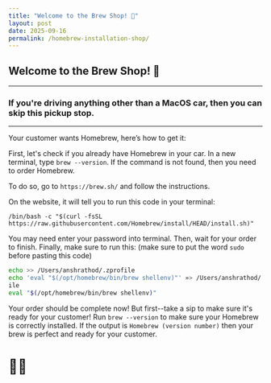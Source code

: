 ```yaml
---
title: "Welcome to the Brew Shop! 🍺"
layout: post
date: 2025-09-16
permalink: /homebrew-installation-shop/
---
```


## Welcome to the Brew Shop! 🍺

---

### If you're driving anything other than a MacOS car, then you can skip this pickup stop.

---

Your customer wants Homebrew, here’s how to get it:

First, let's check if you already have Homebrew in your car. In a new terminal, type `brew --version`. If the command is not found, then you need to order Homebrew. 

To do so, go to `https://brew.sh/` and follow the instructions.

On the website, it will tell you to run this code in your terminal:
```
/bin/bash -c "$(curl -fsSL https://raw.githubusercontent.com/Homebrew/install/HEAD/install.sh)"
```
You may need enter your password into terminal. Then, wait for your order to finish. Finally, make sure to run this: (make sure to put the word `sudo` before pasting this code)
```bash
echo >> /Users/anshrathod/.zprofile
echo 'eval "$(/opt/homebrew/bin/brew shellenv)"' »> /Users/anshrathod/ •zprof
ile
eval "$(/opt/homebrew/bin/brew shellenv)"
```
Your order should be complete now! But first--take a sip to make sure it's ready for your customer! Run `brew --version` to make sure your Homebrew is correctly installed. If the output is `Homebrew (version number)` then your brew is perfect and ready for your customer. 
# 🎉🎉
